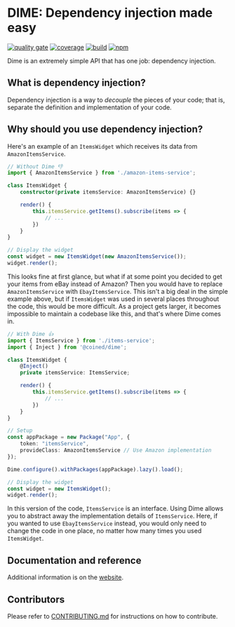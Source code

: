 # DIME:  Dependency injection made easy
[![quality gate](https://sonarcloud.io/api/project_badges/measure?project=coined_dime&metric=alert_status)](https://sonarcloud.io/summary/new_code?id=coined_dime)
[![coverage](https://img.shields.io/sonar/coverage/coined_dime/master?server=https%3A%2F%2Fsonarcloud.io)](https://sonarcloud.io/component_measures?id=coined_dime&metric=coverage&view=list)
[![build](https://github.com/Anut-py/dime/actions/workflows/build.yml/badge.svg?branch=master)](https://github.com/Anut-py/dime/actions/workflows/build.yml)
[![npm](https://img.shields.io/npm/v/@coined/dime)](https://www.npmjs.com/package/@coined/dime)

Dime is an extremely simple API that has one job: dependency injection.

## What is dependency injection?
Dependency injection is a way to *decouple* the pieces of your code; that is, separate the definition and implementation of your code.

## Why should you use dependency injection?
Here's an example of an `ItemsWidget` which receives its data from `AmazonItemsService`.
```ts
// Without Dime 👎
import { AmazonItemsService } from './amazon-items-service';

class ItemsWidget {
    constructor(private itemsService: AmazonItemsService) {}

    render() {
        this.itemsService.getItems().subscribe(items => {
            // ...
        })
    }
}

// Display the widget
const widget = new ItemsWidget(new AmazonItemsService());
widget.render();
```

This looks fine at first glance, but what if at some point you decided to get your items from eBay instead of Amazon? Then you would have to replace `AmazonItemsService` with `EbayItemsService`. This isn't a big deal in the simple example above, but if `ItemsWidget` was used in several places throughout the code, this would be more difficult. As a project gets larger, it becomes impossible to maintain a codebase like this, and that's where Dime comes in.

```ts
// With Dime 👍
import { ItemsService } from './items-service';
import { Inject } from '@coined/dime';

class ItemsWidget {
    @Inject()
    private itemsService: ItemsService;

    render() {
        this.itemsService.getItems().subscribe(items => {
            // ...
        })
    }
}

// Setup
const appPackage = new Package("App", {
    token: "itemsService",
    provideClass: AmazonItemsService // Use Amazon implementation
});

Dime.configure().withPackages(appPackage).lazy().load();

// Display the widget
const widget = new ItemsWidget();
widget.render();
```

In this version of the code, `ItemsService` is an interface. Using Dime allows you to abstract away the implementation details of `ItemsService`. Here, if you wanted to use `EbayItemsService` instead, you would only need to change the code in one place, no matter how many times you used `ItemsWidget`.

## Documentation and reference
Additional information is on the [website](dime.js.org).

## Contributors
Please refer to [CONTRIBUTING.md](https://github.com/Anut-py/dime/blob/master/CONTRIBUTING.md) for instructions on how to contribute.
